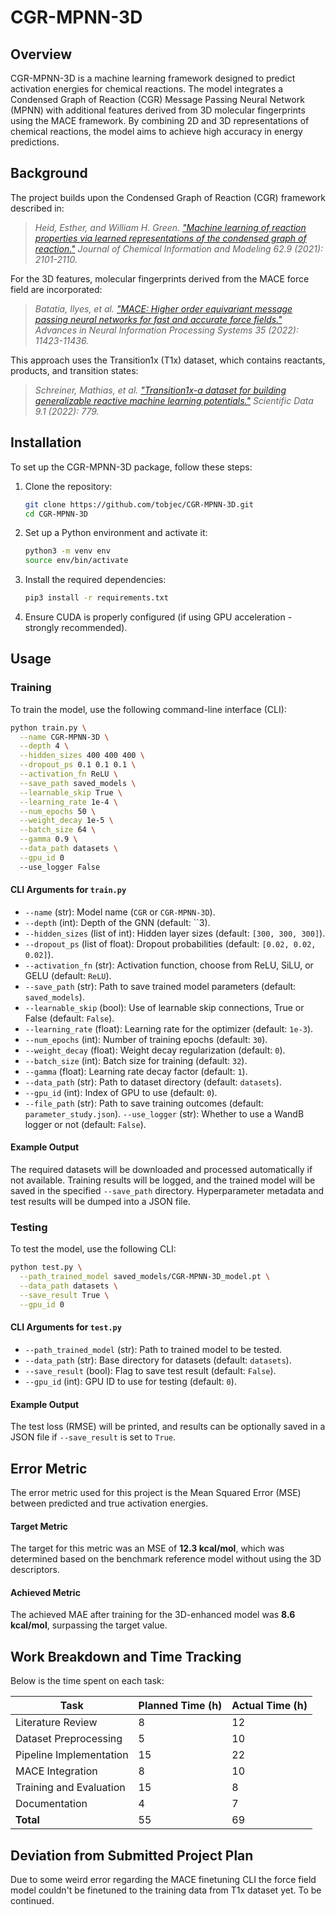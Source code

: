 # CGR-MPNN-3D

## Overview

CGR-MPNN-3D is a machine learning framework designed to predict activation energies for chemical reactions. The model integrates a Condensed Graph of Reaction (CGR) Message Passing Neural Network (MPNN) with additional features derived from 3D molecular fingerprints using the MACE framework. By combining 2D and 3D representations of chemical reactions, the model aims to achieve high accuracy in energy predictions.

## Background

The project builds upon the Condensed Graph of Reaction (CGR) framework described in:

> *Heid, Esther, and William H. Green. ["Machine learning of reaction properties via learned representations of the condensed graph of reaction."](https://pubs.acs.org/doi/10.1021/acs.jcim.1c00975) Journal of Chemical Information and Modeling 62.9 (2021): 2101-2110.*

For the 3D features, molecular fingerprints derived from the MACE force field are incorporated:

> *Batatia, Ilyes, et al. ["MACE: Higher order equivariant message passing neural networks for fast and accurate force fields."](https://proceedings.neurips.cc/paper_files/paper/2022/hash/4a36c3c51af11ed9f34615b81edb5bbc-Abstract-Conference.html) Advances in Neural Information Processing Systems 35 (2022): 11423-11436.*

This approach uses the Transition1x (T1x) dataset, which contains reactants, products, and transition states:

> *Schreiner, Mathias, et al. ["Transition1x-a dataset for building generalizable reactive machine learning potentials."](https://www.nature.com/articles/s41597-022-01870-w) Scientific Data 9.1 (2022): 779.*

## Installation
To set up the CGR-MPNN-3D package, follow these steps:

1. Clone the repository:
   ```bash
   git clone https://github.com/tobjec/CGR-MPNN-3D.git
   cd CGR-MPNN-3D
2. Set up a Python environment and activate it:
   ```bash
   python3 -m venv env
   source env/bin/activate
3. Install the required dependencies:
   ```bash
   pip3 install -r requirements.txt
4. Ensure CUDA is properly configured (if using GPU acceleration - strongly recommended).

## Usage

### Training

To train the model, use the following command-line interface (CLI):
```bash
python train.py \
  --name CGR-MPNN-3D \
  --depth 4 \
  --hidden_sizes 400 400 400 \
  --dropout_ps 0.1 0.1 0.1 \
  --activation_fn ReLU \
  --save_path saved_models \
  --learnable_skip True \
  --learning_rate 1e-4 \
  --num_epochs 50 \
  --weight_decay 1e-5 \
  --batch_size 64 \
  --gamma 0.9 \
  --data_path datasets \
  --gpu_id 0
  --use_logger False
```

#### CLI Arguments for `train.py`

- `--name` (str): Model name (`CGR` or `CGR-MPNN-3D`).
- `--depth` (int): Depth of the GNN (default: ``3).
- `--hidden_sizes` (list of int): Hidden layer sizes (default: `[300, 300, 300]`).
- `--dropout_ps` (list of float): Dropout probabilities (default: `[0.02, 0.02, 0.02]`).
- `--activation_fn` (str): Activation function, choose from ReLU, SiLU, or GELU (default: `ReLU`).
- `--save_path` (str): Path to save trained model parameters (default: `saved_models`).
- `--learnable_skip` (bool): Use of learnable skip connections, True or False (default: `False`).
- `--learning_rate` (float): Learning rate for the optimizer (default: `1e-3`).
- `--num_epochs` (int): Number of training epochs (default: `30`).
- `--weight_decay` (float): Weight decay regularization (default: `0`).
- `--batch_size` (int): Batch size for training (default: `32`).
- `--gamma` (float): Learning rate decay factor (default: `1`).
- `--data_path` (str): Path to dataset directory (default: `datasets`).
- `--gpu_id` (int): Index of GPU to use (default: `0`).
- `--file_path` (str): Path to save training outcomes (default: `parameter_study.json`).
  `--use_logger` (str): Whether to use a WandB logger or not (default: `False`).

#### Example Output
The required datasets will be downloaded and processed automatically if not available. Training results will be logged, and the trained model will be saved in the specified `--save_path` directory. Hyperparameter metadata and test results will be dumped into a JSON file.

### Testing
To test the model, use the following CLI:
```bash
python test.py \
  --path_trained_model saved_models/CGR-MPNN-3D_model.pt \
  --data_path datasets \
  --save_result True \
  --gpu_id 0
```
#### CLI Arguments for `test.py`
- `--path_trained_model` (str): Path to trained model to be tested.
- `--data_path` (str): Base directory for datasets (default: `datasets`).
- `--save_result` (bool): Flag to save test result (default: `False`).
- `--gpu_id` (int): GPU ID to use for testing (default: `0`).

#### Example Output

The test loss (RMSE) will be printed, and results can be optionally saved in a JSON file if `--save_result` is set to `True`.

## Error Metric

The error metric used for this project is the Mean Squared Error (MSE) between predicted and true activation energies.

#### Target Metric

The target for this metric was an MSE of **12.3 kcal/mol**, which was determined based on the benchmark reference model without using the 3D descriptors.

#### Achieved Metric

The achieved MAE after training for the 3D-enhanced model was **8.6 kcal/mol**, surpassing the target value.

## Work Breakdown and Time Tracking

Below is the time spent on each task:

| Task | Planned Time (h) | Actual Time (h) |
|----------|----------|----------|
| Literature Review   | 8   | 12  |
| Dataset Preprocessing | 5   | 10  |
| Pipeline Implementation | 15 | 22 |
| MACE Integration | 8 | 10 |
| Training and Evaluation | 15 | 8 |
| Documentation | 4 | 7 |
|**Total** | 55 | 69 |

## Deviation from Submitted Project Plan

Due to some weird error regarding the MACE finetuning CLI the force field model couldn't be finetuned to the training data from T1x dataset yet. To be continued.




